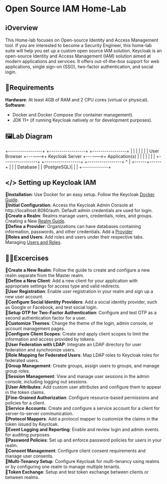 # Open Source IAM Home-Lab

## ℹ️Overview

This Home-lab focuses on Open-source Identity and Access Management tool. If you are interested to become a Security Engineer, this home-lab suite will help you set up a custom open source IAM solution.
Keycloak is an open-source Identity and Access Management (IAM) solution aimed at modern applications and services. It offers out-of-the-box support for web applications, single sign-on (SSO), two-factor authentication, and social login. 


## 🧮Requirements

**Hardware**: At least 4GB of RAM and 2 CPU cores (virtual or physical).
**Software**:
- Docker and Docker Compose (for container management).
- JDK 11+ (if running Keycloak natively or for development purposes).

## 🖼️Lab Diagram

+-----------------+       +------------------+       +-----------------+
|                 |       |                  |       |                 |
|  User Browser   +------>+  Keycloak Server +------>+  Application(s) |
|                 |       |                  |       |                 |
+-----------------+       +------------------+       +-----------------+
                                 ^
                                 |
                          +------+------+
                          |             |
                          | Database    |
                          | (PostgreSQL)|
                          |             |
                          +-------------+

## </> Setting up Keycloak IAM

📍**Installation**: Use Docker for an easy setup. Follow the Keycloak [Docker Guide](https://www.keycloak.org/getting-started/getting-started-docker).  
📍**Initial Configuration**: Access the Keycloak Admin Console at http://localhost:8080/auth. Default admin credentials are used for login.  
📍**Create a Realm**: Realms manage users, credentials, roles, and groups. Creating a New [Realm Guide](https://www.keycloak.org/docs/latest/server_admin/#configuring-realms).  
📍**Define a Provider**: Organizations can have databases containing information, passwords, and other credentials. Add a [Provider](https://www.keycloak.org/docs/latest/server_admin/#adding-a-provider)  
📍**Roles and Users**: Add roles and users under their respective tabs. Managing [Users and Roles](https://www.keycloak.org/docs/latest/server_admin/#assembly-managing-users_server_administration_guide).   


## 🧑‍💻Excercises
📍**Create a New Realm**: Follow the guide to create and configure a new realm separate from the Master realm.  
📍**Define a New Client**: Add a new client for your application with appropriate settings for access type and valid redirects.  
📍**User Registration**: Enable user registration in your realm and sign up a new user account.  
📍**Configure Social Identity Providers**: Add a social identity provider, such as Google or Facebook, and test social login.  
📍**Setup OTP for Two-Factor Authentication**: Configure and test OTP as a second authentication factor for a user.  
📍**Customize Themes**: Change the theme of the login, admin console, or account management pages.  
📍**Configure Client Scopes**: Create and apply client scopes to limit the information and access provided by tokens.  
📍**User Federation with LDAP**: Integrate an LDAP directory for user federation and synchronize users.  
📍**Role Mapping for Federated Users**: Map LDAP roles to Keycloak roles for federated users.  
📍**Group Management**: Create groups, assign users to groups, and manage group roles.  
📍**Session Management**: View and manage user sessions in the admin console, including logging out sessions.  
📍**User Attributes**: Add custom user attributes and configure them to appear in the token claims.  
📍**Fine-Grained Authorization**: Configure resource-based permissions and policies for a client.  
📍**Service Accounts**: Create and configure a service account for a client for server-to-server communication.  
📍**Protocol Mappers**: Add a protocol mapper to customize the claims in the token issued by Keycloak.  
📍**Event Logging and Reporting**: Enable and review login and admin events for auditing purposes.  
📍**Password Policies**: Set up and enforce password policies for users in your realm.  
📍**Consent Management**: Configure client consent requirements and manage user consents.  
📍**Multi-Tenancy Setup**: Configure Keycloak for multi-tenancy using realms or by configuring one realm to manage multiple tenants.  
📍**Token Exchange**: Setup and test token exchange between clients or between realms.  


